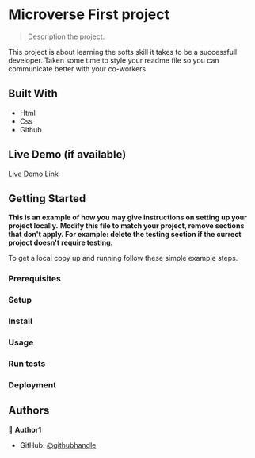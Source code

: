 <!-- about  Microverse first project -->

 # Microverse First project  


> Description the project.

 This project is about learning the softs skill it takes to be a successfull developer. 
 Taken some time to style your  readme file so you can communicate  better with your co-workers 



## Built With

- Html
- Css
- Github

## Live Demo (if available)

[Live Demo Link](https://livedemo.com)


## Getting Started

**This is an example of how you may give instructions on setting up your project locally.**
**Modify this file to match your project, remove sections that don't apply. For example: delete the testing section if the currect project doesn't require testing.**


To get a local copy up and running follow these simple example steps.

### Prerequisites

### Setup

### Install

### Usage

### Run tests

### Deployment



## Authors

👤 **Author1**

- GitHub: [@githubhandle](https://github.com/officailesse/MicroverseProject-)
